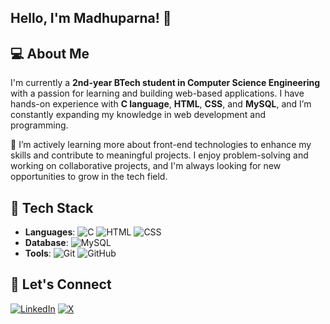 ## Hello, I'm Madhuparna! 👋

## 💻 About Me
I'm currently a **2nd-year BTech student in Computer Science Engineering** with a passion for learning and building web-based applications. I have hands-on experience with **C language**, **HTML**, **CSS**, and **MySQL**, and I’m constantly expanding my knowledge in web development and programming.

🌱 I’m actively learning more about front-end technologies to enhance my skills and contribute to meaningful projects. I enjoy problem-solving and working on collaborative projects, and I'm always looking for new opportunities to grow in the tech field.

## 🚀 Tech Stack
- **Languages**: ![C](https://img.shields.io/badge/C-00599C?style=flat&logo=c&logoColor=white) ![HTML](https://img.shields.io/badge/HTML-E34F26?style=flat&logo=html5&logoColor=white) ![CSS](https://img.shields.io/badge/CSS-1572B6?style=flat&logo=css3&logoColor=white)
- **Database**: ![MySQL](https://img.shields.io/badge/MySQL-4479A1?style=flat&logo=mysql&logoColor=white)
- **Tools**: ![Git](https://img.shields.io/badge/Git-F05032?style=flat&logo=git&logoColor=white) ![GitHub](https://img.shields.io/badge/GitHub-181717?style=flat&logo=github&logoColor=white)
  
## 🔗 Let's Connect
[![LinkedIn](https://img.shields.io/badge/LinkedIn-blue?style=flat&logo=linkedin&logoColor=white)]([https://www.linkedin.com/in/yourlinkedinprofile](https://www.linkedin.com/in/madhuparna-ghosh-122463291/))
[![X](https://img.shields.io/badge/X-1DA1F2?style=flat&logo=twitter&logoColor=white)]([https://x.com/yourxusername](https://x.com/Madhuparna0_0))

<!---
awhyshll/awhyshll is a ✨ special ✨ repository because its `README.md` (this file) appears on your GitHub profile.
You can click the Preview link to take a look at your changes.
--->
